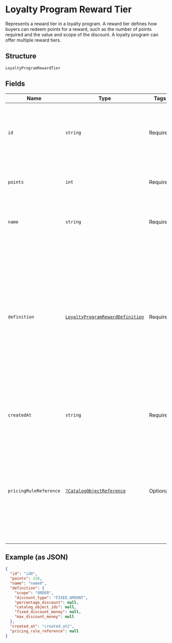 
# Loyalty Program Reward Tier

Represents a reward tier in a loyalty program. A reward tier defines how buyers can redeem points for a reward, such as the number of points required and the value and scope of the discount. A loyalty program can offer multiple reward tiers.

## Structure

`LoyaltyProgramRewardTier`

## Fields

| Name | Type | Tags | Description | Getter | Setter |
|  --- | --- | --- | --- | --- | --- |
| `id` | `string` | Required | The Square-assigned ID of the reward tier.<br>**Constraints**: *Minimum Length*: `1`, *Maximum Length*: `36` | getId(): string | setId(string id): void |
| `points` | `int` | Required | The points exchanged for the reward tier.<br>**Constraints**: `>= 1` | getPoints(): int | setPoints(int points): void |
| `name` | `string` | Required | The name of the reward tier.<br>**Constraints**: *Minimum Length*: `1` | getName(): string | setName(string name): void |
| `definition` | [`LoyaltyProgramRewardDefinition`](../../doc/models/loyalty-program-reward-definition.md) | Required | Provides details about the reward tier discount. DEPRECATED at version 2020-12-16. Discount details<br>are now defined using a catalog pricing rule and other catalog objects. For more information, see<br>[Getting discount details for a reward tier](https://developer.squareup.com/docs/loyalty-api/loyalty-rewards#get-discount-details). | getDefinition(): LoyaltyProgramRewardDefinition | setDefinition(LoyaltyProgramRewardDefinition definition): void |
| `createdAt` | `string` | Required | The timestamp when the reward tier was created, in RFC 3339 format. | getCreatedAt(): string | setCreatedAt(string createdAt): void |
| `pricingRuleReference` | [`?CatalogObjectReference`](../../doc/models/catalog-object-reference.md) | Optional | A reference to a Catalog object at a specific version. In general this is<br>used as an entry point into a graph of catalog objects, where the objects exist<br>at a specific version. | getPricingRuleReference(): ?CatalogObjectReference | setPricingRuleReference(?CatalogObjectReference pricingRuleReference): void |

## Example (as JSON)

```json
{
  "id": "id0",
  "points": 236,
  "name": "name0",
  "definition": {
    "scope": "ORDER",
    "discount_type": "FIXED_AMOUNT",
    "percentage_discount": null,
    "catalog_object_ids": null,
    "fixed_discount_money": null,
    "max_discount_money": null
  },
  "created_at": "created_at2",
  "pricing_rule_reference": null
}
```

